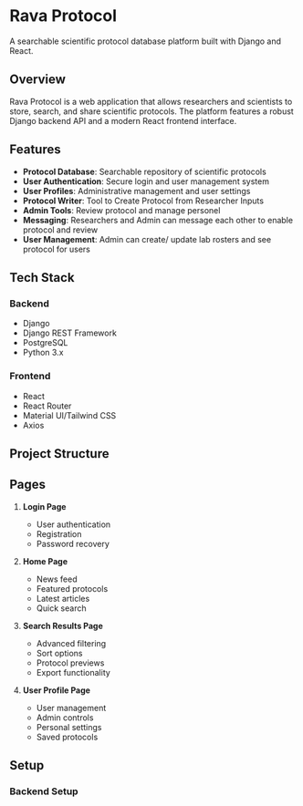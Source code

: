 # Rava Protocol

A searchable scientific protocol database platform built with Django and React.

## Overview

Rava Protocol is a web application that allows researchers and scientists to store, search, and share scientific protocols. The platform features a robust Django backend API and a modern React frontend interface.

## Features

- **Protocol Database**: Searchable repository of scientific protocols
- **User Authentication**: Secure login and user management system
- **User Profiles**: Administrative management and user settings
- **Protocol Writer**: Tool to Create Protocol from Researcher Inputs
- **Admin Tools**: Review protocol and manage personel
- **Messaging**: Researchers and Admin can message each other to enable protocol and review
- **User Management**: Admin can create/ update lab rosters and see protocol for users

## Tech Stack

### Backend
- Django
- Django REST Framework
- PostgreSQL
- Python 3.x

### Frontend
- React
- React Router
- Material UI/Tailwind CSS
- Axios

## Project Structure



## Pages

1. **Login Page**
   - User authentication
   - Registration
   - Password recovery

2. **Home Page**
   - News feed
   - Featured protocols
   - Latest articles
   - Quick search

3. **Search Results Page**
   - Advanced filtering
   - Sort options
   - Protocol previews
   - Export functionality

4. **User Profile Page**
   - User management
   - Admin controls
   - Personal settings
   - Saved protocols

## Setup

### Backend Setup


